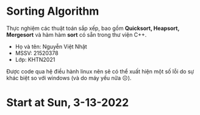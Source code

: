 # Sorting Algorithm 

Thực nghiệm các thuật toán sắp xếp, bao gồm **Quicksort, Heapsort, Mergesort** và hàm hàm **sort** có sẵn trong thư viện C++.

- Họ và tên: Nguyễn Việt Nhật
- MSSV: 21520378
- Lớp: KHTN2021

Được code qua hệ điều hành linux nên sẽ có thể xuất hiện một số lỗi do sự khác biệt so với windows (và do máy yếu nữa ☹).

# Start at Sun, 3-13-2022
